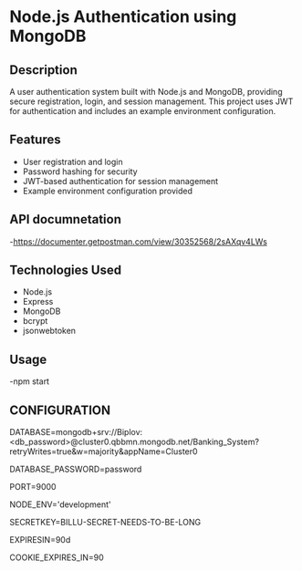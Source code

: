 # Node.js Authentication using MongoDB

## Description
A user authentication system built with Node.js and MongoDB, providing secure registration, login, and session management. This project uses JWT for authentication and includes an example environment configuration.

## Features
- User registration and login
- Password hashing for security
- JWT-based authentication for session management
- Example environment configuration provided
## API documnetation
  -https://documenter.getpostman.com/view/30352568/2sAXqv4LWs
## Technologies Used
- Node.js
- Express
- MongoDB
- bcrypt
- jsonwebtoken
## Usage
  -npm start
## CONFIGURATION
DATABASE=mongodb+srv://Biplov:<db_password>@cluster0.qbbmn.mongodb.net/Banking_System?retryWrites=true&w=majority&appName=Cluster0

DATABASE_PASSWORD=password

PORT=9000

NODE_ENV='development'

SECRETKEY=BILLU-SECRET-NEEDS-TO-BE-LONG

EXPIRESIN=90d

COOKIE_EXPIRES_IN=90
